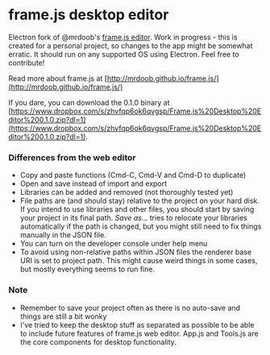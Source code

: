 # frame.js desktop editor

Electron fork of @mrdoob's [frame.js editor](http://mrdoob.github.io/frame.js/editor/). Work in progress - this is created for a personal project, so changes to the app might be somewhat erratic. It should run on any supported OS using Electron. Feel free to contribute!

Read more about frame.js at [http://mrdoob.github.io/frame.js/](http://mrdoob.github.io/frame.js/)

If you dare, you can download the 0.1.0 binary at [https://www.dropbox.com/s/zhvfqp6ok6qvgsp/Frame.js%20Desktop%20Editor%200.1.0.zip?dl=1](https://www.dropbox.com/s/zhvfqp6ok6qvgsp/Frame.js%20Desktop%20Editor%200.1.0.zip?dl=1).

### Differences from the web editor

* Copy and paste functions (Cmd-C, Cmd-V and Cmd-D to duplicate)
* Open and save instead of import and export
* Libraries can be added and removed (not thoroughly tested yet)
* File paths are (and should stay) relative to the project on your hard disk. If you intend to use libraries and other files, you should start by saving your project in its final path. *Save as...* tries to relocate your libraries automatically if the path is changed, but you might still need to fix things manually in the JSON file.
* You can turn on the developer console under help menu
* To avoid using non-relative paths within JSON files the renderer base URI is set to project path. This might cause weird things in some cases, but mostly everything seems to run fine.

### Note

* Remember to save your project often as there is no auto-save and things are still a bit wonky
* I've tried to keep the desktop stuff as separated as possible to be able to include future features of frame.js web editor. App.js and Tools.js are the core components for desktop functionality.
